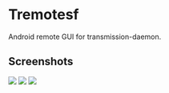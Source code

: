 # Tremotesf
Android remote GUI for transmission-daemon.

## Screenshots
![](http://i.imgur.com/lBToHjg.png) ![](http://i.imgur.com/SvHv78r.png) ![](http://i.imgur.com/0njFJ9e.png)
